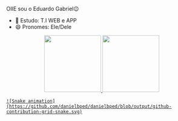 OIIE sou o Eduardo Gabriel😉

- 🌱 Estudo: T.I WEB e APP
- 😄 Pronomes: Ele/Dele


<div align="center">
  <a href="https://github.com/edurcoo">
  <img height="150em" src="https://github-readme-stats.vercel.app/api?username=edurcoo&show_icons=true&theme=dark&include_all_commits=true&count_private=true"/>
  <img height="150em" src="https://github-readme-stats.vercel.app/api/top-langs/?username=edurcoo&layout=compact&langs_count=7&theme=dark"/>
</div>

  
    ![Snake animation](https://github.com/danielbped/danielbped/blob/output/github-contribution-grid-snake.svg)
